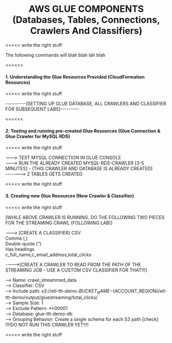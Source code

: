 
<h1 id="toc_0" align="center">
AWS GLUE COMPONENTS
<br/>
(Databases, Tables, Connections, Crawlers And Classifiers)
</H1>

<<<<< write the right stuff

The following commands will blah blah lah blah

<<<<<<



#### **1.** Understanding the Glue Resources Provided (CloudFormation Resources)


<<<<< write the right stuff

----------[SETTING UP GLUE DATABASE, ALL CRAWLERS AND CLASSIFIER FOR SUBSEQUENT LABS]---------

<<<<<<


#### **2.** Testing and running pre-created Glue Resources (Glue Connection & Glue Crawler for MySQL RDS)

<<<<< write the right stuff

---> TEST MYSQL CONNECTION IN GLUE CONSOLE  
---> RUN THE ALREADY CREATED MYSQL-RDS-CRAWLER [3-5 MINUTES] - (THIS CRAWLER AND DATABASE IS ALREADY CREATED)  
-------> 2 TABLES GETS CREATED  

<<<<< write the right stuff

#### **3.** Creating new Glue Resources (New Crawler & Classifier)

<<<<< write the right stuff

[WHILE ABOVE CRAWLER IS RUNNING, DO THE FOLLOWING TWO PIECES FOR THE STREAMING CRAWL (FOLLOWING LAB)]

---> [CREATE A CLASSIFIER]
CSV  
Comma (,)  
Double-quote (")  
Has headings  
c_full_name,c_email_address,total_clicks  

---->[CREATE A CRAWLER TO READ FROM THE PATH OF THE STREAMING JOB - USE A CUSTOM CSV CLASSIFIER FOR THAT!!!]

--> Name: crawl_streammed_data  
--> Classifier: CSV  
--> Include path: s3://etl-ttt-demo-${BUCKET_NAME}-${ACCOUNT_REGION}/etl-ttt-demo/output/gluestreaming/total_clicks/  
--> Sample Size: 1  
--> Exclude Pattern: **00001  
--> Database: glue-ttt-demo-db  
--> Grouping Behavior: Create a single schema for each S3 path [check]  
!!!!DO NOT RUN THIS CRAWLER YET!!!!

<<<<< write the right stuff
